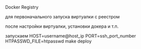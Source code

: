 Docker Registry

для первоначального запуска виртуалки с реестром

после настройки виртуалки, установки докера и т.п. 

запускаем HOST=username@host_ip PORT=ssh_port_number HTPASSWD_FILE=htpasswd make deploy

